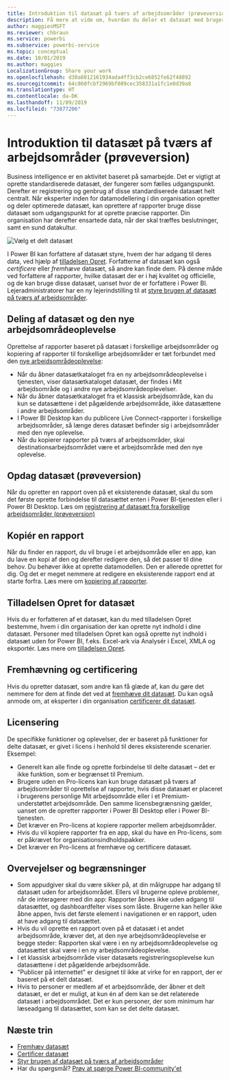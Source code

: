 ```yaml
---
title: Introduktion til datasæt på tværs af arbejdsområder (prøveversion)
description: Få mere at vide om, hvordan du deler et datasæt med brugere på tværs af organisationen. De kan derefter oprette rapporter baseret på dit datasæt i deres egne arbejdsområder.
author: maggiesMSFT
ms.reviewer: chbraun
ms.service: powerbi
ms.subservice: powerbi-service
ms.topic: conceptual
ms.date: 10/01/2019
ms.author: maggies
LocalizationGroup: Share your work
ms.openlocfilehash: d30a8012161934ada4ff3cb2ce6852fe62f48892
ms.sourcegitcommit: 64c860fcbf2969bf089cec358331a1fc1e0d39a8
ms.translationtype: HT
ms.contentlocale: da-DK
ms.lasthandoff: 11/09/2019
ms.locfileid: "73877206"
---
```

# <a name="intro-to-datasets-across-workspaces-preview"></a>Introduktion til datasæt på tværs af arbejdsområder (prøveversion)

Business intelligence er en aktivitet baseret på samarbejde. Det er vigtigt at oprette standardiserede datasæt, der fungerer som fælles udgangspunkt. Derefter er registrering og genbrug af disse standardiserede datasæt helt centralt. Når eksperter inden for datamodellering i din organisation opretter og deler optimerede datasæt, kan oprettere af rapporter bruge disse datasæt som udgangspunkt for at oprette præcise rapporter. Din organisation har derefter ensartede data, når der skal træffes beslutninger, samt en sund datakultur.

![Vælg et delt datasæt](media/service-datasets-across-workspaces/power-bi-select-shared-dataset.png)

I Power BI kan forfattere af datasæt styre, hvem der har adgang til deres data, ved hjælp af [tilladelsen Opret](service-datasets-build-permissions.md). Forfatterne af datasæt kan også *certificere* eller *fremhæve* datasæt, så andre kan finde dem. På denne måde ved forfattere af rapporter, hvilke datasæt der er i høj kvalitet og officielle, og de kan bruge disse datasæt, uanset hvor de er forfattere i Power BI. Lejeradministratorer har en ny lejerindstilling til at [styre brugen af datasæt på tværs af arbejdsområder](service-datasets-admin-across-workspaces.md).

## <a name="dataset-sharing-and-the-new-workspace-experience"></a>Deling af datasæt og den nye arbejdsområdeoplevelse

Oprettelse af rapporter baseret på datasæt i forskellige arbejdsområder og kopiering af rapporter til forskellige arbejdsområder er tæt forbundet med den [nye arbejdsområdeoplevelse](service-create-the-new-workspaces.md):

- Når du åbner datasætkataloget fra en ny arbejdsområdeoplevelse i tjenesten, viser datasætkataloget datasæt, der findes i Mit arbejdsområde og i andre nye arbejdsområdeoplevelser. 
- Når du åbner datasætkataloget fra et klassisk arbejdsområde, kan du kun se datasættene i det pågældende arbejdsområde, ikke datasættene i andre arbejdsområder.
- I Power BI Desktop kan du publicere Live Connect-rapporter i forskellige arbejdsområder, så længe deres datasæt befinder sig i arbejdsområder med den nye oplevelse.
- Når du kopierer rapporter på tværs af arbejdsområder, skal destinationsarbejdsområdet være et arbejdsområde med den nye oplevelse.

## <a name="discover-datasets-preview"></a>Opdag datasæt (prøveversion)

Når du opretter en rapport oven på et eksisterende datasæt, skal du som det første oprette forbindelse til datasættet enten i Power BI-tjenesten eller i Power BI Desktop. Læs om [registrering af datasæt fra forskellige arbejdsområder (prøveversion)](service-datasets-discover-across-workspaces.md)

## <a name="copy-a-report"></a>Kopiér en rapport

Når du finder en rapport, du vil bruge i et arbejdsområde eller en app, kan du lave en kopi af den og derefter redigere den, så det passer til dine behov. Du behøver ikke at oprette datamodellen. Den er allerede oprettet for dig. Og det er meget nemmere at redigere en eksisterende rapport end at starte forfra. Læs mere om [kopiering af rapporter](service-datasets-copy-reports.md).

## <a name="build-permission-for-datasets"></a>Tilladelsen Opret for datasæt

Hvis du er forfatteren af et datasæt, kan du med tilladelsen Opret bestemme, hvem i din organisation der kan oprette nyt indhold i dine datasæt. Personer med tilladelsen Opret kan også oprette nyt indhold i datasæt uden for Power BI, f.eks. Excel-ark via Analysér i Excel, XMLA og eksportér. Læs mere om [tilladelsen Opret](service-datasets-build-permissions.md).

## <a name="promotion-and-certification"></a>Fremhævning og certificering

Hvis du opretter datasæt, som andre kan få glæde af, kan du gøre det nemmere for dem at finde det ved at [fremhæve dit datasæt](service-datasets-promote.md). Du kan også anmode om, at eksperter i din organisation [certificerer dit datasæt](service-datasets-certify.md).

## <a name="licensing"></a>Licensering

De specifikke funktioner og oplevelser, der er baseret på funktioner for delte datasæt, er givet i licens i henhold til deres eksisterende scenarier. Eksempel:

- Generelt kan alle finde og oprette forbindelse til delte datasæt – det er ikke funktion, som er begrænset til Premium.
- Brugere uden en Pro-licens kan kun bruge datasæt på tværs af arbejdsområder til oprettelse af rapporter, hvis disse datasæt er placeret i brugerens personlige Mit arbejdsområde eller i et Premium-understøttet arbejdsområde. Den samme licensbegrænsning gælder, uanset om de opretter rapporter i Power BI Desktop eller i Power BI-tjenesten.
- Det kræver en Pro-licens at kopiere rapporter mellem arbejdsområder.
- Hvis du vil kopiere rapporter fra en app, skal du have en Pro-licens, som er påkrævet for organisationsindholdspakker.
- Det kræver en Pro-licens at fremhæve og certificere datasæt.

## <a name="considerations-and-limitations"></a>Overvejelser og begrænsninger

- Som appudgiver skal du være sikker på, at din målgruppe har adgang til datasæt uden for arbejdsområdet. Ellers vil brugerne opleve problemer, når de interagerer med din app: Rapporter åbnes ikke uden adgang til datasættet, og dashboardfelter vises som låste. Brugerne kan heller ikke åbne appen, hvis det første element i navigationen er en rapport, uden at have adgang til datasættet.
- Hvis du vil oprette en rapport oven på et datasæt i et andet arbejdsområde, kræver det, at den nye arbejdsområdeoplevelse er begge steder: Rapporten skal være i en ny arbejdsområdeoplevelse og datasættet skal være i en ny arbejdsområdeoplevelse.
- I et klassisk arbejdsområde viser datasæts registreringsoplevelse kun datasættene i det pågældende arbejdsområde.
- "Publicer på internettet" er designet til ikke at virke for en rapport, der er baseret på et delt datasæt.
- Hvis to personer er medlem af et arbejdsområde, der åbner et delt datasæt, er det er muligt, at kun én af dem kan se det relaterede datasæt i arbejdsområdet. Det er kun personer, der som minimum har læseadgang til datasættet, som kan se det delte datasæt. 

## <a name="next-steps"></a>Næste trin

- [Fremhæv datasæt](service-datasets-promote.md)
- [Certificer datasæt](service-datasets-certify.md)
- [Styr brugen af datasæt på tværs af arbejdsområder](service-datasets-admin-across-workspaces.md)
- Har du spørgsmål? [Prøv at spørge Power BI-community'et](https://community.powerbi.com/)
